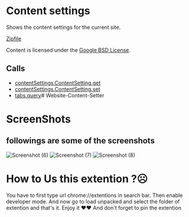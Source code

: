 
Content settings
=======

Shows the content settings for the current site.

[Zipfile](http://developer.chrome.com/extensions/examples/api/contentSettings.zip)

Content is licensed under the [Google BSD License](https://developers.google.com/open-source/licenses/bsd).

Calls
-----

* [contentSettings.ContentSetting.get](https://developer.chrome.com/extensions/contentSettings#method-ContentSetting-get)
* [contentSettings.ContentSetting.set](https://developer.chrome.com/extensions/contentSettings#method-ContentSetting-set)
* [tabs.query](https://developer.chrome.com/extensions/tabs#method-query)# Website-Content-Setter

# ScreenShots
## followings are some of the screenshots

![Screenshot (6)](https://user-images.githubusercontent.com/67586773/99906458-4a4f6f80-2cfd-11eb-9f43-fd7d1a5f696c.png)
![Screenshot (7)](https://user-images.githubusercontent.com/67586773/99906461-4cb1c980-2cfd-11eb-8e15-f2ca7fd01538.png)
![Screenshot (8)](https://user-images.githubusercontent.com/67586773/99906464-51767d80-2cfd-11eb-977d-d501bf2df41c.png)

# How to Us this extention ?☹
 You have to first type url chrome://extentions in search bar.
 Then enable developer mode. And now go to load unpacked and select the folder of extention and that's it. Enjoy it ❤❤
 And don't forget to pin the extention
